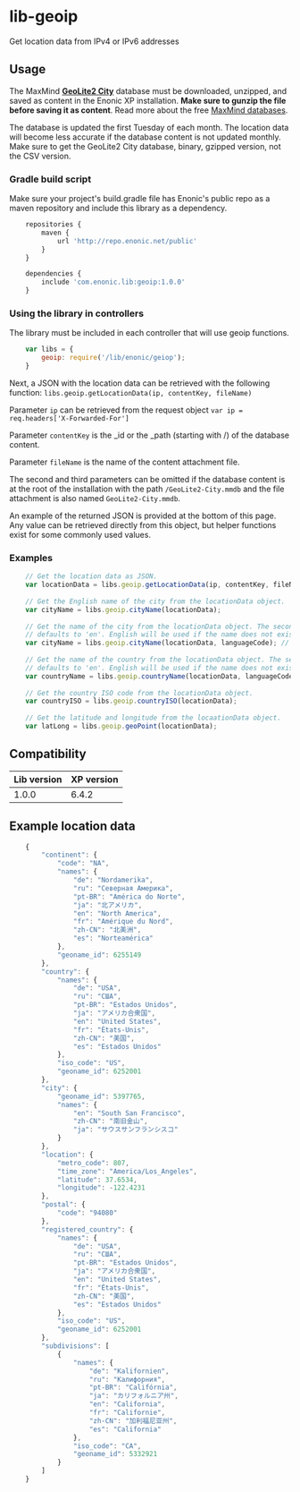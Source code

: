 # lib-geoip 

Get location data from IPv4 or IPv6 addresses

## Usage

The MaxMind **[GeoLite2 City](http://geolite.maxmind.com/download/geoip/database/GeoLite2-City.mmdb.gz)** database must be downloaded, unzipped, and saved as content in the Enonic XP installation. **Make sure to gunzip the file before saving it as content**. Read more about the free [MaxMind databases](https://dev.maxmind.com/geoip/geoip2/geolite2/).

The database is updated the first Tuesday of each month. The location data will become less accurate if the database content is not updated monthly. Make sure to get the GeoLite2 City database, binary, gzipped version, not the CSV version. 

### Gradle build script

Make sure your project's build.gradle file has Enonic's public repo as a maven repository and include this library as a dependency. 

```javascript
    repositories {
        maven {
            url 'http://repo.enonic.net/public'
        }
    }

    dependencies {
        include 'com.enonic.lib:geoip:1.0.0'
    }
```

### Using the library in controllers

The library must be included in each controller that will use geoip functions.

```javascript
    var libs = {
        geoip: require('/lib/enonic/geiop');
    }
```

Next, a JSON with the location data can be retrieved with the following function: 
`libs.geoip.getLocationData(ip, contentKey, fileName)` 

Parameter `ip` can be retrieved from the request object `var ip = req.headers['X-Forwarded-For']`

Parameter `contentKey` is the _id or the _path (starting with /) of the database content. 

Parameter `fileName` is the name of the content attachment file.

The second and third parameters can be omitted if the database content is at the root of the installation with the path `/GeoLite2-City.mmdb` and the file attachment is also named `GeoLite2-City.mmdb`.

An example of the returned JSON is provided at the bottom of this page. Any value can be retrieved directly from this object, but helper functions exist for some commonly used values.

### Examples

```javascript
    // Get the location data as JSON.
    var locationData = libs.geoip.getLocationData(ip, contentKey, fileName);
    
    // Get the English name of the city from the locationData object.
    var cityName = libs.geoip.cityName(locationData);
    
    // Get the name of the city from the locationData object. The second parameter is optional and 
    // defaults to 'en'. English will be used if the name does not exist in the requested language.
    var cityName = libs.geoip.cityName(locationData, languageCode); // San Francisco
    
    // Get the name of the country from the locationData object. The second parameter is optional and 
    // defaults to 'en'. English will be used if the name does not exist in the requested language.
    var countryName = libs.geoip.countryName(locationData, languageCode);
    
    // Get the country ISO code from the locationData object.
    var countryISO = libs.geoip.countryISO(locationData);
    
    // Get the latitude and longitude from the locaationData object.
    var latLong = libs.geoip.geoPoint(locationData);
```    

## Compatibility

| Lib version   | XP version |
| ------------- | ---------- |
| 1.0.0         | 6.4.2      |

## Example location data

```javascript
    {
        "continent": {
            "code": "NA",
            "names": {
                "de": "Nordamerika",
                "ru": "Северная Америка",
                "pt-BR": "América do Norte",
                "ja": "北アメリカ",
                "en": "North America",
                "fr": "Amérique du Nord",
                "zh-CN": "北美洲",
                "es": "Norteamérica"
            },
            "geoname_id": 6255149
        },
        "country": {
            "names": {
                "de": "USA",
                "ru": "США",
                "pt-BR": "Estados Unidos",
                "ja": "アメリカ合衆国",
                "en": "United States",
                "fr": "États-Unis",
                "zh-CN": "美国",
                "es": "Estados Unidos"
            },
            "iso_code": "US",
            "geoname_id": 6252001
        },
        "city": {
            "geoname_id": 5397765,
            "names": {
                "en": "South San Francisco",
                "zh-CN": "南旧金山",
                "ja": "サウスサンフランシスコ"
            }
        },
        "location": {
            "metro_code": 807,
            "time_zone": "America/Los_Angeles",
            "latitude": 37.6534,
            "longitude": -122.4231
        },
        "postal": {
            "code": "94080"
        },
        "registered_country": {
            "names": {
                "de": "USA",
                "ru": "США",
                "pt-BR": "Estados Unidos",
                "ja": "アメリカ合衆国",
                "en": "United States",
                "fr": "États-Unis",
                "zh-CN": "美国",
                "es": "Estados Unidos"
            },
            "iso_code": "US",
            "geoname_id": 6252001
        },
        "subdivisions": [
            {
                "names": {
                    "de": "Kalifornien",
                    "ru": "Калифорния",
                    "pt-BR": "Califórnia",
                    "ja": "カリフォルニア州",
                    "en": "California",
                    "fr": "Californie",
                    "zh-CN": "加利福尼亚州",
                    "es": "California"
                },
                "iso_code": "CA",
                "geoname_id": 5332921
            }
        ]
    }
```
